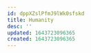 ```yaml
---
id: dppXZslPfmJ9lWk0sfskd
title: Humanity
desc: ''
updated: 1643723096365
created: 1643723096365
---
```


